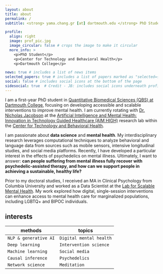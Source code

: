 ```yaml
---
layout: about
title: about
permalink: /
subtitle: <strong> yama.chang.gr [at] dartmouth.edu </strong> PhD Student, Dartmouth College <!--a href='#'>Affiliations</a--> 

profile:
  align: right
  image: prof_pic.jpg
  image_circular: false # crops the image to make it circular
  more_info: >
    <p>PhD Student</p>
    <p>Center for Technology and Behavioral Health</p>
    <p>Dartmouth College</p>

news: true # includes a list of news items
selected_papers: true # includes a list of papers marked as "selected={true}"
social: false # includes social icons at the bottom of the page
sidesocial: true  # Credit - JB: includes social icons underneath profile picture
---
```


I am a first-year PhD student in [Quantitative Biomedical Sciences (QBS) at Dartmouth College](https://geiselmed.dartmouth.edu/qbs/), focusing on developing accessible and scalable interventions to improve mental health. I am currently rotating with [Dr. Nicholas Jacobson](https://www.nicholasjacobson.com/) at the [Artificial Intelligence and Mental Health: Innovation in Technology Guided Healthcare (AIM HIGH)](https://geiselmed.dartmouth.edu/jacobsonlab/) research lab within the [Center for Technology and Behavioral Health](https://www.c4tbh.org/).

I am passionate about **data science** and **mental health**. My interdisciplinary research leverages computational techniques to analyze behavioral and language data from sources such as mobile sensors, intensive longitudinal studies, and social media platforms. Recently, I have developed a particular interest in the effects of psychedelics on mental illness. Ultimately, I want to answer: **can people suffering from mental illness fully recover with psychedelic-assisted therapy, and how can we support people in achieving a sustainable, healthy life?**

Prior to my doctoral studies, I received an MA in Clinical Psychology from Columbia University and worked as a Data Scientist at the [Lab for Scalable Mental Health](https://www.schleiderlab.org/). My work explored how digital, single-session interventions can enhance access to mental health care for marginalized populations, including LGBTQ+ and BIPOC individuals. 

## interests

| **methods**                              | **topics**                        |
|------------------------------------------|-----------------------------------------|
| `NLP & generative AI` | `Digital mental health`                             |
| `Deep learning`       | `Intervention science`                      |
| `Machine learning`                         | `Social media`                |
| `Causal inference`                         | `Psychedelics`                            |
| `Network science`                         | `Meditation`                            |

<br/>